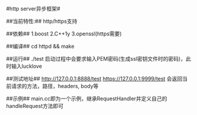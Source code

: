 #http server异步框架#

##当前特性:##
http/https支持

##依赖##
1.boost
2.C++1y
3.openssl(https需要)

##编译##
cd httpd && make

##运行##
./test
启动过程中会要求输入PEM密码(生成ssl密钥文件时的密码)，此时输入lucklove

##测试地址##
http://127.0.0.1:8888/test
https://127.0.0.1:9999/test
会返回当前请求的方法，路径，headers, body等

##示例##
main.cc即为一个示例，继承RequestHandler并定义自己的handleRequest方法即可
